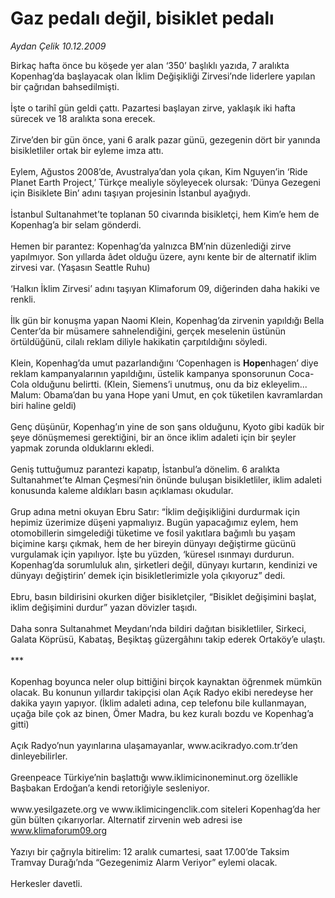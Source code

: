 # Gaz pedalı değil, bisiklet pedalı

*Aydan Çelik 10.12.2009*

<div class="taraf_structure_2col_1zq">
<div class="margen_n">



 <p>Birkaç hafta önce bu köşede yer alan ‘350’ başlıklı yazıda, 7 aralıkta Kopenhag’da başlayacak olan İklim Değişikliği Zirvesi’nde liderlere yapılan bir çağrıdan bahsedilmişti. <br/><br/>İşte o tarihî gün geldi çattı. Pazartesi başlayan zirve, yaklaşık iki hafta sürecek ve 18 aralıkta sona erecek. <br/><br/>Zirve’den bir gün önce, yani 6 aralk pazar günü, gezegenin dört bir yanında bisikletliler ortak bir eyleme imza attı. <br/><br/>Eylem, Ağustos 2008’de, Avustralya’dan yola çıkan, Kim Nguyen’in ‘Ride Planet Earth Project,’ Türkçe mealiyle söyleyecek olursak: ‘Dünya Gezegeni için Bisiklete Bin’ adını taşıyan projesinin İstanbul ayağıydı. <br/><br/>İstanbul Sultanahmet’te toplanan 50 civarında bisikletçi, hem Kim’e hem de Kopenhag’a bir selam gönderdi. <br/><br/>Hemen bir parantez: Kopenhag’da yalnızca BM’nin düzenlediği zirve yapılmıyor. Son yıllarda âdet olduğu üzere, aynı kente bir de alternatif iklim zirvesi var. (Yaşasın Seattle Ruhu) <br/><br/>‘Halkın İklim Zirvesi’ adını taşıyan Klimaforum 09, diğerinden daha hakiki ve renkli. <br/><br/>İlk gün bir konuşma yapan Naomi Klein, Kopenhag’da zirvenin yapıldığı Bella Center’da bir müsamere sahnelendiğini, gerçek meselenin üstünün örtüldüğünü, cilalı reklam diliyle hakikatin çarpıtıldığını söyledi. <br/><br/>Klein, Kopenhag’da umut pazarlandığını ‘Copenhagen is <b>Hope</b>nhagen’ diye reklam kampanyalarının yapıldığını, üstelik kampanya sponsorunun Coca-Cola olduğunu belirtti. (Klein, Siemens’i unutmuş, onu da biz ekleyelim... Malum: Obama’dan bu yana Hope yani Umut, en çok tüketilen kavramlardan biri haline geldi) <br/><br/>Genç düşünür, Kopenhag’ın yine de son şans olduğunu, Kyoto gibi kadük bir şeye dönüşmemesi gerektiğini, bir an önce iklim adaleti için bir şeyler yapmak zorunda olduklarını ekledi. <br/><br/>Geniş tuttuğumuz parantezi kapatıp, İstanbul’a dönelim. 6 aralıkta Sultanahmet’te Alman Çeşmesi’nin önünde buluşan bisikletliler, iklim adaleti konusunda kaleme aldıkları basın açıklaması okudular. <br/><br/>Grup adına metni okuyan Ebru Satır: “İklim değişikliğini durdurmak için hepimiz üzerimize düşeni yapmalıyız. Bugün yapacağımız eylem, hem otomobillerin simgelediği tüketime ve fosil yakıtlara bağımlı bu yaşam biçimine karşı çıkmak, hem de her bireyin dünyayı değiştirme gücünü vurgulamak için yapılıyor. İşte bu yüzden, ‘küresel ısınmayı durdurun. Kopenhag’da sorumluluk alın, şirketleri değil, dünyayı kurtarın, kendinizi ve dünyayı değiştirin’ demek için bisikletlerimizle yola çıkıyoruz” dedi. <br/><br/>Ebru, basın bildirisini okurken diğer bisikletçiler, “Bisiklet değişimini başlat, iklim değişimini durdur” yazan dövizler taşıdı. <br/><br/>Daha sonra Sultanahmet Meydanı’nda bildiri dağıtan bisikletliler, Sirkeci, Galata Köprüsü, Kabataş, Beşiktaş güzergâhını takip ederek Ortaköy’e ulaştı. <br/><br/>*** <br/><br/>Kopenhag boyunca neler olup bittiğini birçok kaynaktan öğrenmek mümkün olacak. Bu konunun yıllardır takipçisi olan Açık Radyo ekibi neredeyse her dakika yayın yapıyor. (İklim adaleti adına, cep telefonu bile kullanmayan, uçağa bile çok az binen, Ömer Madra, bu kez kuralı bozdu ve Kopenhag’a gitti) <br/><br/>Açık Radyo’nun yayınlarına ulaşamayanlar, www.acikradyo.com.tr’den dinleyebilirler. <br/><br/>Greenpeace Türkiye’nin başlattığı www.iklimicinoneminut.org özellikle Başbakan Erdoğan’a kendi retoriğiyle sesleniyor. <br/><br/>www.yesilgazete.org ve www.iklimicingenclik.com siteleri Kopenhag’da her gün bülten çıkarıyorlar. Alternatif zirvenin web adresi ise <a href="http://www.klimaforum09.org/">www.klimaforum09.org</a> <br/><br/>Yazıyı bir çağrıyla bitirelim: 12 aralık cumartesi, saat 17.00’de Taksim Tramvay Durağı’nda “Gezegenimiz Alarm Veriyor” eylemi olacak. <br/><br/>Herkesler davetli.</p>
<br/>
<br/>
<br/>



<br/>


<div id="taraf_not">
</div>

</div>


</div>
